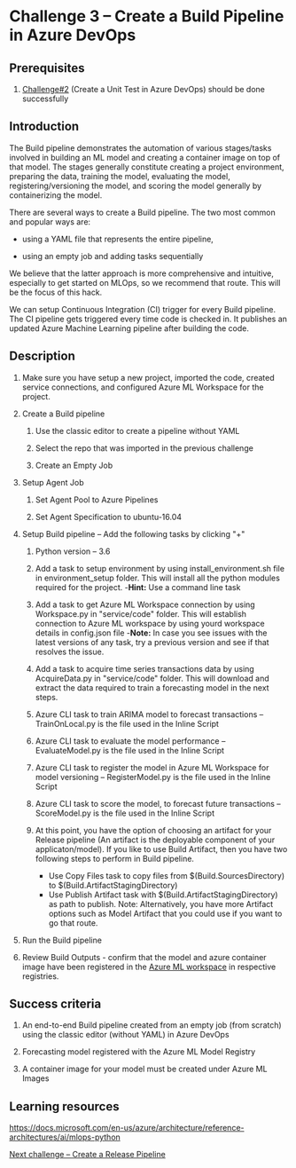 # Challenge 3 – Create a Build Pipeline in Azure DevOps

## Prerequisites

1.  [Challenge\#2](02-UnitTesting.md) (Create a Unit Test in Azure DevOps)
    should be done successfully

## Introduction

The Build pipeline demonstrates the automation of various stages/tasks involved
in building an ML model and creating a container image on top of that model. The
stages generally constitute creating a project environment, preparing the data,
training the model, evaluating the model, registering/versioning the model, and
scoring the model generally by containerizing the model.

There are several ways to create a Build pipeline. The two most common and popular ways
are:

-   using a YAML file that represents the entire pipeline,

-   using an empty job and adding tasks sequentially

We believe that the latter approach is more comprehensive and intuitive, especially to
get started on MLOps, so we recommend that route.  This will be the focus of this hack.

We can setup Continuous Integration (CI) trigger for every Build pipeline. The
CI pipeline gets triggered every time code is checked in. It publishes an
updated Azure Machine Learning pipeline after building the code.

## Description

1.  Make sure you have setup a new project, imported the code, created service connections, and configured Azure ML Workspace for the project.

2.  Create a Build pipeline

    1.  Use the classic editor to create a pipeline without YAML

    2.  Select the repo that was imported in the previous challenge

    3.  Create an Empty Job

3.  Setup Agent Job

    1.  Set Agent Pool to Azure Pipelines

    2.  Set Agent Specification to ubuntu-16.04

4.  Setup Build pipeline – Add the following tasks by clicking "+"

    1.  Python version – 3.6

    2.  Add a task to setup environment by using install_environment.sh file in environment_setup folder. This will install all the python modules required for the project.
        -**Hint:** Use a command line task

    3.  Add a task to get Azure ML Workspace connection by using Workspace.py in "service/code" folder. This will establish connection to Azure ML workspace by using yourd workspace details in config.json file
       -**Note:** In case you see issues with the latest versions of any task, try a previous version and see if that resolves the issue. 

    4.  Add a task to acquire time series transactions data by using AcquireData.py in "service/code" folder. This will download and extract the data required to train a forecasting model in the next steps.

    5.  Azure CLI task to train ARIMA model to forecast transactions –
        TrainOnLocal.py is the file used in the Inline Script

    6.  Azure CLI task to evaluate the model performance – EvaluateModel.py is
        the file used in the Inline Script

    7.  Azure CLI task to register the model in Azure ML Workspace for model
        versioning – RegisterModel.py is the file used in the Inline Script

    8.  Azure CLI task to score the model, to forecast future transactions –
        ScoreModel.py is the file used in the Inline Script
        
    9.  At this point, you have the option of choosing an artifact for your Release pipeline (An artifact is the deployable component of your applicaton/model). If you like to use Build Artifact, then you have two following steps to perform in Build pipeline. 
        - Use Copy Files task to copy files from $(Build.SourcesDirectory) to $(Build.ArtifactStagingDirectory)
        - Use Publish Artifact task with $(Build.ArtifactStagingDirectory) as path to publish. 
        Note: Alternatively, you have more Artifact options such as Model Artifact that you could use if you want to go that route.

5.  Run the Build pipeline

6.  Review Build Outputs - confirm that the model and azure container image have been registered in the [Azure ML workspace](https://ml.azure.com/) in respective registries.

## Success criteria

1.  An end-to-end Build pipeline created from an empty job (from scratch) using
    the classic editor (without YAML) in Azure DevOps

2.  Forecasting model registered with the Azure ML Model Registry

3.  A container image for your model must be created under Azure ML Images

## Learning resources

<https://docs.microsoft.com/en-us/azure/architecture/reference-architectures/ai/mlops-python>

[Next challenge – Create a Release Pipeline](04-ReleasePipeline.md)

